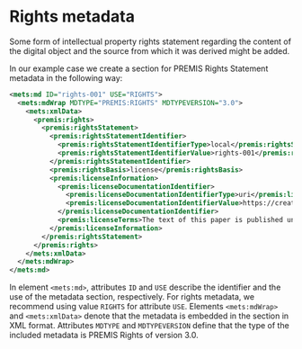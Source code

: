 # Rights metadata

Some form of intellectual property rights statement regarding the content of the digital object and the source from which it was derived might be added.

In our example case we create a section for PREMIS Rights Statement metadata in the following way:

```xml
<mets:md ID="rights-001" USE="RIGHTS">
  <mets:mdWrap MDTYPE="PREMIS:RIGHTS" MDTYPEVERSION="3.0">
    <mets:xmlData>
      <premis:rights>
        <premis:rightsStatement>
          <premis:rightsStatementIdentifier>
            <premis:rightsStatementIdentifierType>local</premis:rightsStatementIdentifierType>
            <premis:rightsStatementIdentifierValue>rights-001</premis:rightsStatementIdentifierValue>
          </premis:rightsStatementIdentifier>
          <premis:rightsBasis>license</premis:rightsBasis>
          <premis:licenseInformation>
            <premis:licenseDocumentationIdentifier>
              <premis:licenseDocumentationIdentifierType>uri</premis:licenseDocumentationIdentifierType>
              <premis:licenseDocumentationIdentifierValue>https://creativecommons.org/licenses/by/4.0/</premis:licenseDocumentationIdentifierValue>                    
            </premis:licenseDocumentationIdentifier>
            <premis:licenseTerms>The text of this paper is published under a CC BY-SA license (https://creativecommons.org/licenses/by/4.0/).</premis:licenseTerms>
          </premis:licenseInformation>
        </premis:rightsStatement>
      </premis:rights>
    </mets:xmlData>
  </mets:mdWrap>
</mets:md>
```

In element `<mets:md>`, attributes `ID` and `USE` describe the identifier and the use of the metadata section, respectively. For rights metadata, we recommend using value `RIGHTS` for attribute `USE`. Elements `<mets:mdWrap>` and `<mets:xmlData>` denote that the metadata is embedded in the section in XML format. Attributes `MDTYPE` and `MDTYPEVERSION` define that the type of the included metadata is PREMIS Rights of version 3.0.
